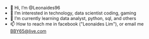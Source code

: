 - 👋 Hi, I’m @Leonaides96
- 👀 I’m interested in technology, data scientist coding, gaming
- 🌱 I’m currently learning data analyst, python, sql, and others
- 📫 How to reach me in facebook ("Leonaides Lim"), or email me BBY65@live.com

<!---
Leonaides96/Leonaides96 is a ✨ special ✨ repository because its `README.md` (this file) appears on your GitHub profile.
You can click the Preview link to take a look at your changes.
--->
